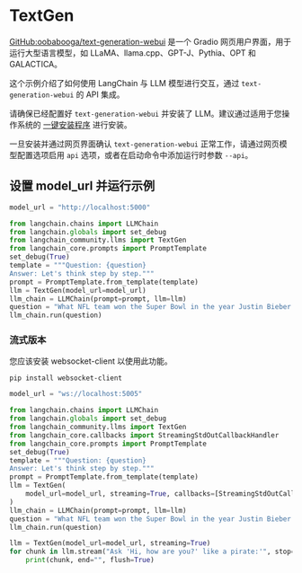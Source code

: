 # TextGen

[GitHub:oobabooga/text-generation-webui](https://github.com/oobabooga/text-generation-webui) 是一个 Gradio 网页用户界面，用于运行大型语言模型，如 LLaMA、llama.cpp、GPT-J、Pythia、OPT 和 GALACTICA。

这个示例介绍了如何使用 LangChain 与 LLM 模型进行交互，通过 `text-generation-webui` 的 API 集成。

请确保已经配置好 `text-generation-webui` 并安装了 LLM。建议通过适用于您操作系统的 [一键安装程序](https://github.com/oobabooga/text-generation-webui#one-click-installers) 进行安装。

一旦安装并通过网页界面确认 `text-generation-webui` 正常工作，请通过网页模型配置选项启用 `api` 选项，或者在启动命令中添加运行时参数 `--api`。

## 设置 model_url 并运行示例

```python
model_url = "http://localhost:5000"
```

```python
from langchain.chains import LLMChain
from langchain.globals import set_debug
from langchain_community.llms import TextGen
from langchain_core.prompts import PromptTemplate
set_debug(True)
template = """Question: {question}
Answer: Let's think step by step."""
prompt = PromptTemplate.from_template(template)
llm = TextGen(model_url=model_url)
llm_chain = LLMChain(prompt=prompt, llm=llm)
question = "What NFL team won the Super Bowl in the year Justin Bieber was born?"
llm_chain.run(question)
```

### 流式版本

您应该安装 websocket-client 以使用此功能。

`pip install websocket-client`

```python
model_url = "ws://localhost:5005"
```

```python
from langchain.chains import LLMChain
from langchain.globals import set_debug
from langchain_community.llms import TextGen
from langchain_core.callbacks import StreamingStdOutCallbackHandler
from langchain_core.prompts import PromptTemplate
set_debug(True)
template = """Question: {question}
Answer: Let's think step by step."""
prompt = PromptTemplate.from_template(template)
llm = TextGen(
    model_url=model_url, streaming=True, callbacks=[StreamingStdOutCallbackHandler()]
)
llm_chain = LLMChain(prompt=prompt, llm=llm)
question = "What NFL team won the Super Bowl in the year Justin Bieber was born?"
llm_chain.run(question)
```

```python
llm = TextGen(model_url=model_url, streaming=True)
for chunk in llm.stream("Ask 'Hi, how are you?' like a pirate:'", stop=["'", "\n"]):
    print(chunk, end="", flush=True)
```